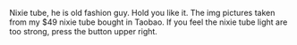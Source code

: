 Nixie tube, he is old fashion guy. Hold you like it.
 The img pictures taken from my $49 nixie tube bought in Taobao.
 If you feel the nixie tube light are too strong, press the button upper right. 
